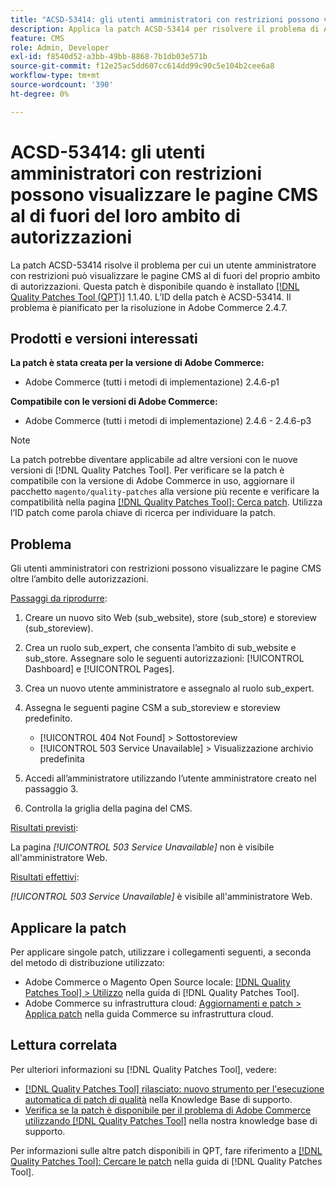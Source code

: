 ```yaml
---
title: "ACSD-53414: gli utenti amministratori con restrizioni possono visualizzare le pagine CMS al di fuori del loro ambito di autorizzazioni"
description: Applica la patch ACSD-53414 per risolvere il problema di Adobe Commerce, a causa del quale un utente amministratore con restrizioni può visualizzare le pagine CMS al di fuori del proprio ambito di autorizzazioni.
feature: CMS
role: Admin, Developer
exl-id: f8540d52-a3bb-49bb-8868-7b1db03e571b
source-git-commit: f12e25ac5dd607cc614dd99c90c5e104b2cee6a8
workflow-type: tm+mt
source-wordcount: '390'
ht-degree: 0%

---
```


# ACSD-53414: gli utenti amministratori con restrizioni possono visualizzare le pagine CMS al di fuori del loro ambito di autorizzazioni

La patch ACSD-53414 risolve il problema per cui un utente amministratore con restrizioni può visualizzare le pagine CMS al di fuori del proprio ambito di autorizzazioni. Questa patch è disponibile quando è installato [[!DNL Quality Patches Tool (QPT)]](/help/announcements/adobe-commerce-announcements/magento-quality-patches-released-new-tool-to-self-serve-quality-patches.md) 1.1.40. L’ID della patch è ACSD-53414. Il problema è pianificato per la risoluzione in Adobe Commerce 2.4.7.

## Prodotti e versioni interessati

**La patch è stata creata per la versione di Adobe Commerce:**

* Adobe Commerce (tutti i metodi di implementazione) 2.4.6-p1

**Compatibile con le versioni di Adobe Commerce:**

* Adobe Commerce (tutti i metodi di implementazione) 2.4.6 - 2.4.6-p3

>[!NOTE]
>
>La patch potrebbe diventare applicabile ad altre versioni con le nuove versioni di [!DNL Quality Patches Tool]. Per verificare se la patch è compatibile con la versione di Adobe Commerce in uso, aggiornare il pacchetto `magento/quality-patches` alla versione più recente e verificare la compatibilità nella pagina [[!DNL Quality Patches Tool]: Cerca patch](https://experienceleague.adobe.com/tools/commerce-quality-patches/index.html). Utilizza l’ID patch come parola chiave di ricerca per individuare la patch.

## Problema

Gli utenti amministratori con restrizioni possono visualizzare le pagine CMS oltre l’ambito delle autorizzazioni.

<u>Passaggi da riprodurre</u>:

1. Creare un nuovo sito Web (sub_website), store (sub_store) e storeview (sub_storeview).
1. Crea un ruolo sub_expert, che consenta l’ambito di sub_website e sub_store. Assegnare solo le seguenti autorizzazioni: [!UICONTROL Dashboard] e [!UICONTROL Pages].
1. Crea un nuovo utente amministratore e assegnalo al ruolo sub_expert.
1. Assegna le seguenti pagine CSM a sub_storeview e storeview predefinito.

   * [!UICONTROL 404 Not Found] > Sottostoreview
   * [!UICONTROL 503 Service Unavailable] > Visualizzazione archivio predefinita

1. Accedi all’amministratore utilizzando l’utente amministratore creato nel passaggio 3.
1. Controlla la griglia della pagina del CMS.

<u>Risultati previsti</u>:

La pagina *[!UICONTROL 503 Service Unavailable]* non è visibile all&#39;amministratore Web.

<u>Risultati effettivi</u>:

*[!UICONTROL 503 Service Unavailable]* è visibile all&#39;amministratore Web.

## Applicare la patch

Per applicare singole patch, utilizzare i collegamenti seguenti, a seconda del metodo di distribuzione utilizzato:

* Adobe Commerce o Magento Open Source locale: [[!DNL Quality Patches Tool] > Utilizzo](https://experienceleague.adobe.com/docs/commerce-operations/tools/quality-patches-tool/usage.html) nella guida di [!DNL Quality Patches Tool].
* Adobe Commerce su infrastruttura cloud: [Aggiornamenti e patch > Applica patch](https://experienceleague.adobe.com/docs/commerce-cloud-service/user-guide/develop/upgrade/apply-patches.html) nella guida Commerce su infrastruttura cloud.

## Lettura correlata

Per ulteriori informazioni su [!DNL Quality Patches Tool], vedere:

* [[!DNL Quality Patches Tool] rilasciato: nuovo strumento per l&#39;esecuzione automatica di patch di qualità](/help/announcements/adobe-commerce-announcements/magento-quality-patches-released-new-tool-to-self-serve-quality-patches.md) nella Knowledge Base di supporto.
* [Verifica se la patch è disponibile per il problema di Adobe Commerce utilizzando  [!DNL Quality Patches Tool]](/help/support-tools/patches-available-in-qpt-tool/check-patch-for-magento-issue-with-magento-quality-patches.md) nella nostra knowledge base di supporto.

Per informazioni sulle altre patch disponibili in QPT, fare riferimento a [[!DNL Quality Patches Tool]: Cercare le patch](https://experienceleague.adobe.com/tools/commerce-quality-patches/index.html) nella guida di [!DNL Quality Patches Tool].
